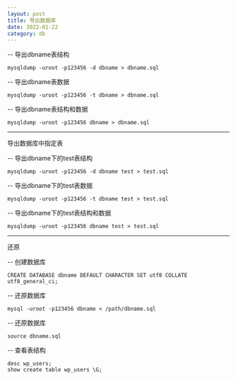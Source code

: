 ```yaml
---
layout: post
title: 导出数据库
date: 2022-01-22
category: db
---
```


-- 导出dbname表结构
```
mysqldump -uroot -p123456 -d dbname > dbname.sql
```
 

-- 导出dbname表数据
```
mysqldump -uroot -p123456 -t dbname > dbname.sql
```
 

-- 导出dbname表结构和数据
```
mysqldump -uroot -p123456 dbname > dbname.sql
```

---

导出数据库中指定表

-- 导出dbname下的test表结构
```
mysqldump -uroot -p123456 -d dbname test > test.sql
```
 

-- 导出dbname下的test表数据
```
mysqldump -uroot -p123456 -t dbname test > test.sql
```
 

-- 导出dbname下的test表结构和数据
```
mysqldump -uroot -p123456 dbname test > test.sql
```

---

还原

-- 创建数据库
```
CREATE DATABASE dbname DEFAULT CHARACTER SET utf8 COLLATE utf8_general_ci;
```
 

-- 还原数据库
```
mysql -uroot -p123456 dbname < /path/dbname.sql
```
 

-- 还原数据库
```
source dbname.sql
```
 

-- 查看表结构
```
desc wp_users;
show create table wp_users \G;
```
